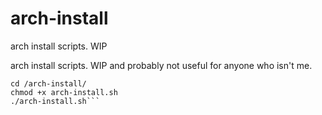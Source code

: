 # arch-install
arch install scripts. WIP

arch install scripts. WIP and probably not useful for anyone who isn't me.

```git clone https://github.com/crowquillx/arch-install.git
cd /arch-install/
chmod +x arch-install.sh
./arch-install.sh```

